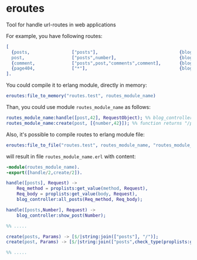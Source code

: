 eroutes
======

Tool for handle url-routes in web applications

For example, you have following routes:
```erlang
[
  {posts,                ["posts"],                               {blog_controller, all_posts,    [req_method,req_body] }    },
  post,                  ["posts",number],                        {blog_controller, show_post,    [number]}                  },
  {comment,              ["posts",post,"comments",comment],       {blog_controller, show_comment, [post,comment] }           },
  {page404,              ["*"],                                   {blog_controller, show_404,     [] }                       }
].
```

You could compile it to erlang module, directly in memory:
```erlang
eroutes:file_to_memory("routes.test", routes_module_name)
```

Than, you could use module ```routes_module_name``` as follows:

```erlang
routes_module_name:handle([post,42], RequestObject); %% blog_controller:show_post(Number) would been called
routes_module_name:create(post, [{number,42}]); %% function returns "/posts/42"
```

Also, it's possible to compile routes to erlang module file:
```erlang
eroutes:file_to_file("routes.test", routes_module_name, "routes_module_name.erl")
```

will result in file ```routes_module_name.erl``` with content:

```erlang
-module(routes_module_name).
-export([handle/2,create/2]).

handle([posts], Request) -> 
    Req_method = proplists:get_value(method, Request),
    Req_body = proplists:get_value(body, Request),
    blog_controller:all_posts(Req_method, Req_body);

handle([posts,Number], Request) -> 
    blog_controller:show_post(Number);

%% ..... 

create(posts, Params) -> [$/|string:join(["posts"], "/")];
create(post, Params) -> [$/|string:join(["posts",check_type(proplists:get_value(number,Params))], "/")];

%% .....
```
